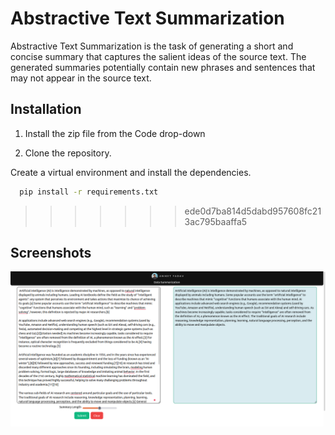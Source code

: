 
# Abstractive Text Summarization

Abstractive Text Summarization is the task of generating a short and concise summary that captures the salient ideas of the source text. The generated summaries potentially contain new phrases and sentences that may not appear in the source text.

## Installation

1. Install the zip file from the Code drop-down

2. Clone the repository.

Create a virtual environment and install the dependencies.

```bash
  pip install -r requirements.txt
```
    
<!-- ## Demo

<<<<<<< HEAD
https://text-summary-01.herokuapp.com/

=======
https://github.com/AniketYadav17/abstractive-text-summarizer
 -->
>>>>>>> ede0d7ba814d5dabd957608fc213ac795baaffa5

## Screenshots 

![App Screenshot](static/images/SS1.png?raw=true)

